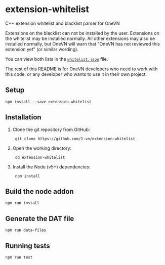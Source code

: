 # extension-whitelist

C++ extension whitelist and blacklist parser for OneVN

Extensions on the blacklist can not be installed by the user. Extensions on the whitelist may be installed normally. All other extensions may also be installed normally, but OneVN will warn that "OneVN has not reviewed this extension yet" (or similar wording).

You can view both lists in the [`whitelist.json`](https://github.com/1-vn/extension-whitelist/blob/master/data/whitelist.json) file.

The rest of this README is for OneVN developers who need to work with this code, or any developer who wants to use it in their own project.

## Setup

```
npm install --save extension-whitelist
```

## Installation

1. Clone the git repository from GitHub:

        git clone https://github.com/1-vn/extension-whitelist

2. Open the working directory:

        cd extension-whitelist

3. Install the Node (v5+) dependencies:

        npm install

## Build the node addon

```
npm run install
```

## Generate the DAT file

```
npm run data-files
```

## Running tests

```
npm run test
```
